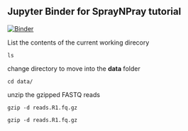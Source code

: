 ## Jupyter Binder for SprayNPray tutorial

[![Binder](https://mybinder.org/badge_logo.svg)](https://mybinder.org/v2/gh/Arkadiy-Garber/binder-variant-calling/HEAD)

List the contents of the current working direcory
    
    ls

change directory to move into the **data** folder
    
    cd data/

unzip the gzipped FASTQ reads

    gzip -d reads.R1.fq.gz

    gzip -d reads.R1.fq.gz


